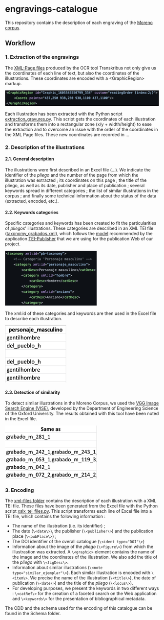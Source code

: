 # engravings-catalogue

This repository contains the description of each engraving of the [Moreno corpus](https://github.com/DesenrollandoElCordel/Moreno-TEI-files).

## Workflow
### 1. Extraction of the engravings
The [XML-Page files](https://github.com/DesenrollandoElCordel/Moreno-OCR-files) produced by the OCR tool Transkribus not only give us the coordinates of each line of text, but also the coordinates of the illustrations. These coordinates are encoded with a \<GraphicRegion\> markup.

<img src="Readme-pictures/GraphicRegionMarkup_XmlPage.png" width="700px" />

Each illustration has been extracted with the Python script [extraction_gravures.py](https://github.com/DesenrollandoElCordel/code-python/blob/main/extraction_gravures.py). This script gets the coordinates of each illustration and transforms them into a rectangular zone (x/y + width/height) to ease the extraction and to overcome an issue with the order of the coordinates in the XML Page files.
These new coordinates are recorded in ...

### 2. Description of the illustrations
#### 2.1. General description
The illustrations were first described in an Excel file (...). We indicate the identifier of the *pliego* and the number of the page from which the illustration was extracted ; its coordinates on this page ; the title of the pliego, as well as its date, publisher and place of publication ; several keywords spread in different categories ; the list of similar illustrations in the corpus ; and finally some technical information about the status of the data (extracted, encoded, etc.).
#### 2.2. Keywords categories
Specific categories and keywords has been created to fit the particularities of *pliegos*' illustrations.
These categories are described in an XML TEI file ([taxonomy_grabados.xml](taxonomy_grabados.xml)), which follows the [model](https://teipublisher.com/exist/apps/tei-publisher/doc/documentation.xml?odd=docbook.odd&id=facets) recommended by the application [TEI-Publisher](http://teipublisher.com/exist/apps/tei-publisher-home/index.html) that we are using for the publication Web of our project.

<img src="Readme-pictures/Example_Taxonomy_Category.png" width="300px"/>

The xml:id of these categories and keywords are then used in the Excel file to describe each illustration.

<img src="Readme-pictures/Example_Keywords_ExcelFile.png" width="200px"/>

#### 2.3. Detection of similarity
To detect similar illustrations in the Moreno Corpus, we used the [VGG Image Search Engine (VISE)](https://www.robots.ox.ac.uk/~vgg/software/vise/index.html), developed by the Department of Engineering Science of the Oxford University.
The results obtained with this tool have been noted in the Excel file.

<img src="Readme-pictures/Example_SimilarIllustrations_ExcelFile.png" width="300px"/>

### 3. Encoding
The [xml-files folder](xml-files) contains the description of each illustration with a XML TEI file. These files have been generated from the Excel file with the Python script [xslx_tei_files.py](https://github.com/DesenrollandoElCordel/code-python/blob/main/xslx_tei_files.py).
This script transforms each line of Excel file into a TEI file, which contains the following information :

- The name of the illustration (i.e. its identifier) ;
- The date (`\<date\>`), the publisher (`\<publisher\>`) and the publication place (`\<pubPlace\>`) ;
- The DOI identifier of the overall catalogue (`\<ident type="DOI"\>`)
- Information about the image of the *pliego* (`\<figure\>`) from which the illustrastion was extracted. A `\<graphic>` element contains the name of the image and the coordinates of the illustration. We also add the title of the *pliego* with `\<figDesc\>`.
- Information about similar illustrations (`\<note type="similar_ejemplar"\>`). Each similar illustration is encoded with `\<item\>`. We precise the name of the illustration (`\<title\>`), the date of publication (`\<date\>`) and the title of the *pliego* (`\<locus\>`).
- For developing purposes, we present the keywords in two different ways : `\<catRef\>` for the creation of a faceted search on the Web application and `\<keywords\>` for the presentation of bibliographical metadata.

The ODD and the schema used for the encoding of this catalogue can be found in the Schema folder.
